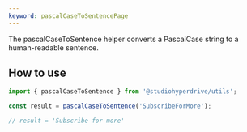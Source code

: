 ```yaml
---
keyword: pascalCaseToSentencePage
---
```


The pascalCaseToSentence helper converts a PascalCase string to a human-readable sentence.

## How to use

```typescript
import { pascalCaseToSentence } from '@studiohyperdrive/utils';

const result = pascalCaseToSentence('SubscribeForMore');

// result = 'Subscribe for more'
```
